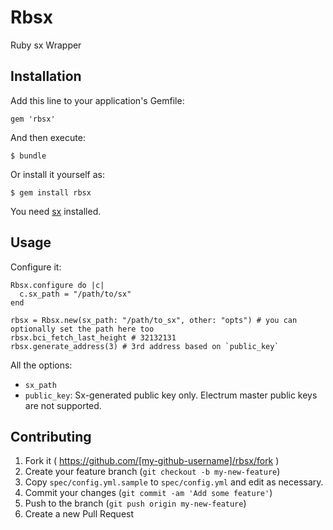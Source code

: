 # Rbsx

Ruby sx Wrapper

## Installation

Add this line to your application's Gemfile:

    gem 'rbsx'

And then execute:

    $ bundle

Or install it yourself as:

    $ gem install rbsx

You need [sx](https://github.com/spesmilo/sx/) installed.

## Usage

Configure it:

```
Rbsx.configure do |c|
  c.sx_path = "/path/to/sx"
end
```

```
rbsx = Rbsx.new(sx_path: "/path/to_sx", other: "opts") # you can optionally set the path here too
rbsx.bci_fetch_last_height # 32132131
rbsx.generate_address(3) # 3rd address based on `public_key`
```

All the options:

- `sx_path`
- `public_key`: Sx-generated public key only. Electrum master public keys are not supported.

## Contributing

1. Fork it ( https://github.com/[my-github-username]/rbsx/fork )
2. Create your feature branch (`git checkout -b my-new-feature`)
3. Copy `spec/config.yml.sample` to `spec/config.yml` and edit as necessary.
3. Commit your changes (`git commit -am 'Add some feature'`)
4. Push to the branch (`git push origin my-new-feature`)
5. Create a new Pull Request
